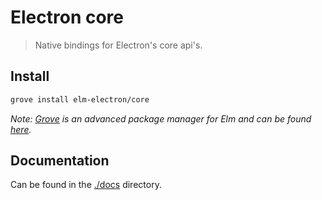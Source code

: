 # Electron core

> Native bindings for Electron's core api's.


## Install

```sh
grove install elm-electron/core
```

_Note: [Grove](https://github.com/panosoft/elm-grove) is an advanced package manager for Elm and can be found [here](https://github.com/panosoft/elm-grove)._


## Documentation

Can be found in the [./docs](./docs) directory.
